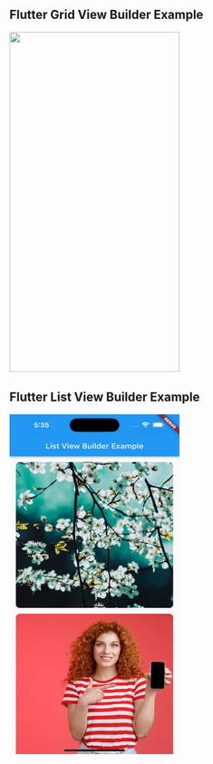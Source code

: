 ## Flutter Grid View Builder Example

<img src="https://github.com/mshakirkhan/flutter-listview-gridview-builder-example/blob/main/assets/GridViewExample.png" width="300" height="600">

## Flutter List View Builder Example

<img src="https://github.com/mshakirkhan/flutter-listview-gridview-builder-example/blob/main/assets/ListViewExample.png" width="300" height="600">
